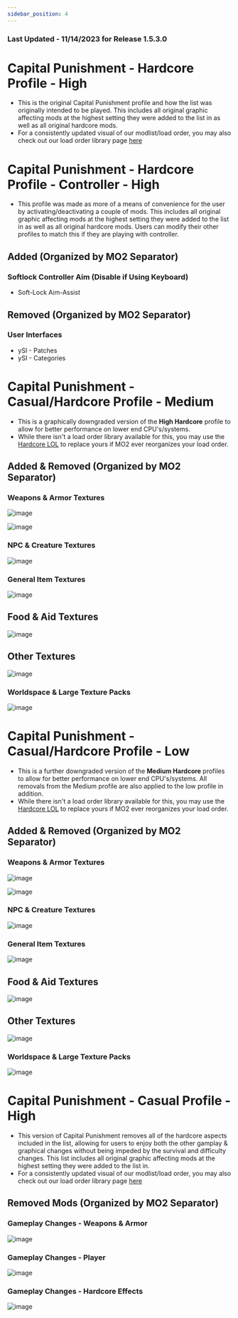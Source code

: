 ```yaml
---
sidebar_position: 4
---
```


### Last Updated - 11/14/2023 for Release 1.5.3.0

# **Capital Punishment - Hardcore Profile - High**

- This is the original Capital Punishment profile and how the list was originally intended to be played. This includes all original graphic affecting mods at the highest setting they were added to the list in as well as all original hardcore mods.
- For a consistently updated visual of our modlist/load order, you may also check out our load order library page [here](https://loadorderlibrary.com/lists/capital-punishment-1122)

# **Capital Punishment - Hardcore Profile - Controller - High**

- This profile was made as more of a means of convenience for the user by activating/deactivating a couple of mods. This includes all original graphic affecting mods at the highest setting they were added to the list in as well as all original hardcore mods. Users can modify their other profiles to match this if they are playing with controller.

## **Added (Organized by MO2 Separator)**

### **Softlock Controller Aim (Disable if Using Keyboard)**
- Soft-Lock Aim-Assist

## **Removed (Organized by MO2 Separator)**

### **User Interfaces**
- ySI - Patches
- ySI - Categories

# **Capital Punishment - Casual/Hardcore Profile - Medium**

- This is a graphically downgraded version of the **High Hardcore** profile to allow for better performance on lower end CPU's/systems.
- While there isn't a load order library available for this, you may use the [Hardcore LOL](https://loadorderlibrary.com/lists/capital-punishment-1122) to replace yours if MO2 ever reorganizes your load order.

## **Added & Removed (Organized by MO2 Separator)**

### **Weapons & Armor Textures**
![image](https://github.com/TheMrNewVegas/TheMrNewVegas.github.io/assets/112358568/a20aadcb-74c8-4f78-8d36-c1d19ea54a49)

![image](https://github.com/TheMrNewVegas/TheMrNewVegas.github.io/assets/112358568/8ee0e76d-8864-44cc-a345-93fdda2a813a)

### **NPC & Creature Textures**
![image](https://github.com/TheMrNewVegas/TheMrNewVegas.github.io/assets/112358568/6b0bad70-9897-4655-98a7-91c46b955d81)

### **General Item Textures**
![image](https://github.com/TheMrNewVegas/TheMrNewVegas.github.io/assets/112358568/b1c15d23-de5e-46e7-b496-865d46e3394c)

## **Food & Aid Textures**
![image](https://github.com/TheMrNewVegas/TheMrNewVegas.github.io/assets/112358568/c353a4cc-63cd-4dd2-90ca-111856b4b7c5)

## **Other Textures**
![image](https://github.com/TheMrNewVegas/TheMrNewVegas.github.io/assets/112358568/41132ec5-8e11-4dd0-940d-38797afa54bb)

### **Worldspace & Large Texture Packs**
![image](https://github.com/TheMrNewVegas/TheMrNewVegas.github.io/assets/112358568/7384592a-95c7-4299-88e0-6ccbccc956dc)
  
# **Capital Punishment - Casual/Hardcore Profile - Low**

- This is a further downgraded version of the **Medium Hardcore** profiles to allow for better performance on lower end CPU's/systems. All removals from the Medium profile are also applied to the low profile in addition.
- While there isn't a load order library available for this, you may use the [Hardcore LOL](https://loadorderlibrary.com/lists/capital-punishment-1122) to replace yours if MO2 ever reorganizes your load order.

## **Added & Removed (Organized by MO2 Separator)**

### **Weapons & Armor Textures**
![image](https://github.com/TheMrNewVegas/TheMrNewVegas.github.io/assets/112358568/2527aa4c-1823-46bf-9675-d9b9f639e1c9)

![image](https://github.com/TheMrNewVegas/TheMrNewVegas.github.io/assets/112358568/7733738e-f346-4339-8fe9-58904c99cf42)

### **NPC & Creature Textures**
![image](https://github.com/TheMrNewVegas/TheMrNewVegas.github.io/assets/112358568/8d9a9386-a03e-4b98-bd61-5d7f6c6622ca)

### **General Item Textures**
![image](https://github.com/TheMrNewVegas/TheMrNewVegas.github.io/assets/112358568/9c172ff2-26ee-4e04-bf69-e56336dd6491)

## **Food & Aid Textures**
![image](https://github.com/TheMrNewVegas/TheMrNewVegas.github.io/assets/112358568/f0da5360-cf5e-4507-978a-e69c01e7f5e6)

## **Other Textures**
![image](https://github.com/TheMrNewVegas/TheMrNewVegas.github.io/assets/112358568/0c4e03b4-381b-4c4e-93de-65282192dd10)

### **Worldspace & Large Texture Packs**
![image](https://github.com/TheMrNewVegas/TheMrNewVegas.github.io/assets/112358568/3655bb0f-e90e-4e46-878e-a27d1384c708)


# **Capital Punishment - Casual Profile - High**

- This version of Capital Punishment removes all of the hardcore aspects included in the list, allowing for users to enjoy both the other gamplay & graphical changes without being impeded by the survival and difficulty changes. This list includes all original graphic affecting mods at the highest setting they were added to the list in.
- For a consistently updated visual of our modlist/load order, you may also check out our load order library page [here](https://loadorderlibrary.com/lists/capital-punishment-casual-list)

## **Removed Mods (Organized by MO2 Separator)**

### **Gameplay Changes - Weapons & Armor**
![image](https://github.com/TheMrNewVegas/TheMrNewVegas.github.io/assets/112358568/ee9e0708-c962-4c0d-b565-a46a8770c5ac)

### **Gameplay Changes - Player**
![image](https://github.com/TheMrNewVegas/TheMrNewVegas.github.io/assets/112358568/384e049a-1157-470c-8507-5be48f7aeba4)

### **Gameplay Changes - Hardcore Effects**
![image](https://github.com/TheMrNewVegas/TheMrNewVegas.github.io/assets/112358568/710b65e3-1dd2-4709-8eb6-2da550eac9c5)


